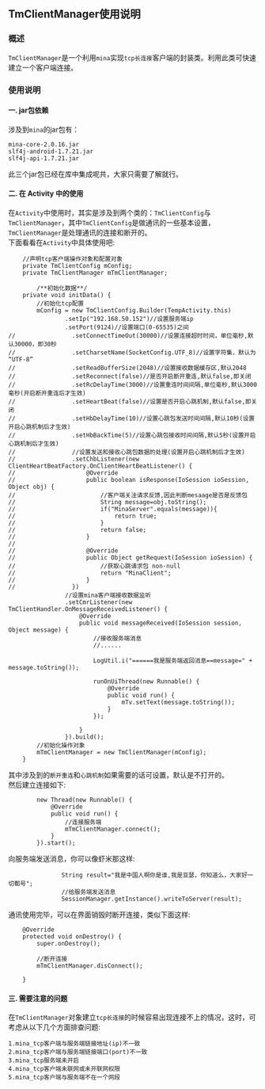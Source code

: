 ## TmClientManager使用说明

### 概述
`TmClientManager`是一个利用`mina`实现`tcp长连接`客户端的封装类。利用此类可快速建立一个客户端连接。

### 使用说明
#### 一. jar包依赖
涉及到`mina`的jar包有：
```
mina-core-2.0.16.jar
slf4j-android-1.7.21.jar
slf4j-api-1.7.21.jar
```
此三个jar包已经在库中集成呢共，大家只需要了解就行。
#### 二. 在 Activity 中的使用
在`Activity`中使用时，其实是涉及到两个类的：`TmClientConfig`与`TmClientManager`，其中`TmClientConfig`是做通讯的一些基本设置，`TmClientManager`是处理通讯的连接和断开的。  
下面看看在`Activity`中具体使用吧:
```
    //声明tcp客户端操作对象和配置对象
    private TmClientConfig mConfig;
    private TmClientManager mTmClientManager;
    
        /**初始化数据**/
    private void initData() {
        //初始化tcp配置
        mConfig = new TmClientConfig.Builder(TempActivity.this)
                .setIp("192.168.50.152")//设置服务端ip
                .setPort(9124)//设置端口(0-65535)之间
//                .setConnectTimeOut(30000)//设置连接超时时间，单位毫秒,默认30000，即30秒
//                .setCharsetName(SocketConfig.UTF_8)//设置字符集，默认为 “UTF-8”
//                .setReadBufferSize(2048)//设置接收数据缓存区,默认2048
//                .setReconnect(false)//是否开启断开重连,默认false,即关闭
//                .setRcDelayTime(3000)//设置重连时间间隔,单位毫秒,默认3000毫秒(开启断开重连后才生效)
//                .setHeartBeat(false)//设置是否开启心跳机制,默认false,即关闭
//                .setHbDelayTime(10)//设置心跳包发送时间间隔,默认10秒(设置开启心跳机制后才生效)
//                .setHbBackTime(5)//设置心跳包接收时间间隔,默认5秒(设置开启心跳机制后才生效)
//                //设置发送和接收心跳包数据的处理(设置开启心跳机制后才生效)
//                .setChbListener(new ClientHeartBeatFactory.OnClientHeartBeatListener() {
//                    @Override
//                    public boolean isResponse(IoSession ioSession, Object obj) {
//                        //客户端关注请求反馈,因此判断mesaage是否是反馈包
//                        String message=obj.toString();
//                        if("MinaServer".equals(message)){
//                            return true;
//                        }
//                        return false;
//                    }
//
//                    @Override
//                    public Object getRequest(IoSession ioSession) {
//                        //获取心跳请求包 non-null
//                        return "MinaClient";
//                    }
//                })
                //设置mina客户端接收数据监听
                .setCmrListener(new TmClientHandler.OnMessageReceivedListener() {
                    @Override
                    public void messageReceived(IoSession session, Object message) {
                        //接收服务端消息
                        //......

                        LogUtil.i("======我是服务端返回消息==message=" + message.toString());

                        runOnUiThread(new Runnable() {
                            @Override
                            public void run() {
                                mTv.setText(message.toString());
                            }
                        });

                    }
                }).build();
        //初始化操作对象
        mTmClientManager = new TmClientManager(mConfig);
    }
```
其中涉及到的`断开重连`和`心跳机制`如果需要的话可设置，默认是不打开的。   
然后建立连接如下:
```
        new Thread(new Runnable() {
            @Override
            public void run() {
                //连接服务端
                mTmClientManager.connect();
            }
        }).start();
```
向服务端发送消息，你可以像虾米那这样:
```
               String result="我是中国人啊你是谁,我是亚瑟，你知道么，大家好一切都号";
               //给服务端发送消息
               SessionManager.getInstance().writeToServer(result);
```
通讯使用完毕，可以在界面销毁时断开连接，类似下面这样:
```
    @Override
    protected void onDestroy() {
        super.onDestroy();

        //断开连接
        mTmClientManager.disConnect();

    }
```
#### 三. 需要注意的问题
在`TmClientManager`对象建立`tcp长连接`的时候容易出现连接不上的情况，这时，可考虑从以下几个方面排查问题:
```
1.mina_tcp客户端与服务端链接地址(ip)不一致
2.mina_tcp客户端与服务端链接端口(port)不一致
3.mina_tcp服务端未开启
4.mina_tcp客户端未联网或未开联网权限
5.mina_tcp客户端与服务端不在一个网段
```
